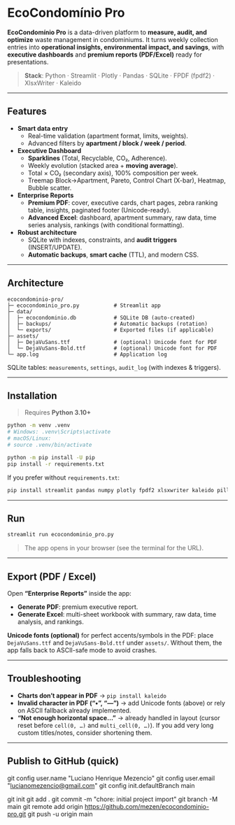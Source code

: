 # EcoCondomínio Pro

**EcoCondomínio Pro** is a data-driven platform to **measure, audit, and optimize** waste management in condominiums. It turns weekly collection entries into **operational insights, environmental impact, and savings**, with **executive dashboards** and **premium reports (PDF/Excel)** ready for presentations.

> **Stack**: Python · Streamlit · Plotly · Pandas · SQLite · FPDF (fpdf2) · XlsxWriter · Kaleido

---

## Features

- **Smart data entry**
  - Real-time validation (apartment format, limits, weights).
  - Advanced filters by **apartment / block / week / period**.
- **Executive Dashboard**
  - **Sparklines** (Total, Recyclable, CO₂, Adherence).
  - Weekly evolution (stacked area + **moving average**).
  - Total × CO₂ (secondary axis), 100% composition per week.
  - Treemap Block→Apartment, Pareto, Control Chart (X-bar), Heatmap, Bubble scatter.
- **Enterprise Reports**
  - **Premium PDF**: cover, executive cards, chart pages, zebra ranking table, insights, paginated footer (Unicode-ready).
  - **Advanced Excel**: dashboard, apartment summary, raw data, time series analysis, rankings (with conditional formatting).
- **Robust architecture**
  - SQLite with indexes, constraints, and **audit triggers** (INSERT/UPDATE).
  - **Automatic backups**, **smart cache** (TTL), and modern CSS.

---

## Architecture

```
ecocondominio-pro/
├─ ecocondominio_pro.py           # Streamlit app
├─ data/
│  ├─ ecocondominio.db            # SQLite DB (auto-created)
│  ├─ backups/                    # Automatic backups (rotation)
│  └─ exports/                    # Exported files (if applicable)
├─ assets/
│  ├─ DejaVuSans.ttf              # (optional) Unicode font for PDF
│  └─ DejaVuSans-Bold.ttf         # (optional) Unicode font for PDF
└─ app.log                        # Application log
```

SQLite tables: `measurements`, `settings`, `audit_log` (with indexes & triggers).

---

## Installation

> Requires **Python 3.10+**

```bash
python -m venv .venv
# Windows: .venv\Scripts\activate
# macOS/Linux:
# source .venv/bin/activate

python -m pip install -U pip
pip install -r requirements.txt
```

If you prefer without `requirements.txt`:

```bash
pip install streamlit pandas numpy plotly fpdf2 xlsxwriter kaleido pillow
```

---

## Run

```bash
streamlit run ecocondominio_pro.py
```

> The app opens in your browser (see the terminal for the URL).

---

## Export (PDF / Excel)

Open **“Enterprise Reports”** inside the app:
- **Generate PDF**: premium executive report.
- **Generate Excel**: multi-sheet workbook with summary, raw data, time analysis, and rankings.

**Unicode fonts (optional)** for perfect accents/symbols in the PDF: place `DejaVuSans.ttf` and `DejaVuSans-Bold.ttf` under `assets/`. Without them, the app falls back to ASCII-safe mode to avoid crashes.

---

## Troubleshooting

- **Charts don’t appear in PDF** → `pip install kaleido`
- **Invalid character in PDF (“•”, “—”)** → add Unicode fonts (above) or rely on ASCII fallback already implemented.
- **“Not enough horizontal space…”** → already handled in layout (cursor reset before `cell(0, …)` and `multi_cell(0, …)`). If you add very long custom titles/notes, consider shortening them.

---

## Publish to GitHub (quick)

git config user.name "Luciano Henrique Mezencio"
git config user.email "lucianomezencio@gmail.com"
git config init.defaultBranch main

git init
git add .
git commit -m "chore: initial project import"
git branch -M main
git remote add origin https://github.com/mezen/ecocondominio-pro.git
git push -u origin main

```
